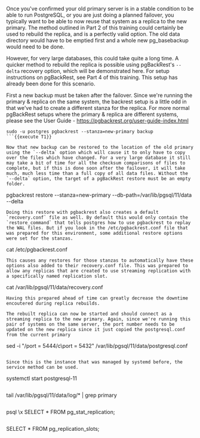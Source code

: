 Once you've confirmed your old primary server is in a stable condition to be able to run PostgreSQL, or you are just doing a planned failover, you typically want to be able to now reuse that system as a replica to the new primary. The method outlined in Part 2 of this training could certainly be used to rebuild the replica, and is a perfectly valid option. The old data directory would have to be emptied first and a whole new pg_basebackup would need to be done. 

However, for very large databases, this could take quite a long time. A quicker method to rebuild the replica is possible using pgBackRest's `--delta` recovery option, which will be demonstrated here. For setup instructions on pgBackRest, see Part 4 of this training. This setup has already been done for this scenario.

First a new backup must be taken after the failover. Since we're running the primary & replica on the same system, the backrest setup is a little odd in that we've had to create a different stanza for the replica. For more normal pgBackRest setups where the primary & replica are different systems, please see the User Guide - https://pgbackrest.org/user-guide-index.html

```
sudo -u postgres pgbackrest --stanza=new-primary backup
```{{execute T1}}

Now that new backup can be restored to the location of the old primary using the `--delta` option which will cause it to only have to copy over the files which have changed. For a very large database it still may take a bit of time for all the checksum comparisons of files to complete, but if this is done soon after the failover, it will take much, much less time than a full copy of all data files. Without the `--delta` option, the target of a pgBackRest restore must be an empty folder. 
```
pgbackrest restore --stanza=new-primary --db-path=/var/lib/pgsql/11/data --delta
```{{execute T1}}
Doing this restore with pgbackrest also creates a default `recovery.conf` file as well. By default this would only contain the `restore_command` that tells postgres how to use pgbackrest to replay the WAL files. But if you look in the /etc/pgbackrest.conf file that was prepared for this environment, some additional restore options were set for the stanzas. 
```
cat /etc/pgbackrest.conf
```{{execute T1}}
This causes any restores for those stanzas to automatically have these options also added to their recovery.conf file. This was prepared to allow any replicas that are created to use streaming replication with a specifically named replication slot.
```
cat /var/lib/pgsql/11/data/recovery.conf
```{{execute T1}}
Having this prepared ahead of time can greatly decrease the downtime encoutered during replica rebuilds.

The rebuilt replica can now be started and should connect as a streaming replica to the new primary. Again, since we're running this pair of systems on the same server, the port number needs to be updated on the new replica since it just copied the postgresql.conf from the current primary
```
sed -i "/port = 5444/c\port = 5432" /var/lib/pgsql/11/data/postgresql.conf
```{{execute T1}}

Since this is the instance that was managed by systemd before, the service method can be used.
```
systemctl start postgresql-11
```{{execute T1}}
```
tail /var/lib/pgsql/11/data/log/* | grep primary
```{{execute T1}}
```
psql
\x
SELECT * FROM pg_stat_replication;
```{{execute T1}}
```
SELECT * FROM pg_replication_slots;
```{{execute T1}}


